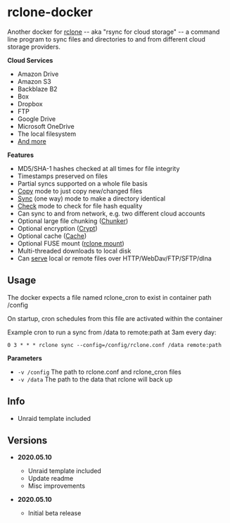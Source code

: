 [appurl]: https://rclone.org/

# rclone-docker

Another docker for [rclone][appurl] -- aka "rsync for cloud storage" -- a command line program to sync files and directories to and from different cloud storage providers.

**Cloud Services**
* Amazon Drive
* Amazon S3
* Backblaze B2
* Box
* Dropbox
* FTP
* Google Drive
* Microsoft OneDrive
* The local filesystem
* [And more][appurl]  

**Features**

-   MD5/SHA-1 hashes checked at all times for file integrity
-   Timestamps preserved on files
-   Partial syncs supported on a whole file basis
-   [Copy](https://rclone.org/commands/rclone_copy/) mode to just copy new/changed files
-   [Sync](https://rclone.org/commands/rclone_sync/) (one way) mode to make a directory identical
-   [Check](https://rclone.org/commands/rclone_check/) mode to check for file hash equality
-   Can sync to and from network, e.g. two different cloud accounts
-   Optional large file chunking ([Chunker](https://rclone.org/chunker/))
-   Optional encryption ([Crypt](https://rclone.org/crypt/))
-   Optional cache ([Cache](https://rclone.org/cache/))
-   Optional FUSE mount ([rclone mount](https://rclone.org/commands/rclone_mount/))
-   Multi-threaded downloads to local disk
-   Can [serve](https://rclone.org/commands/rclone_serve/) local or remote files over HTTP/WebDav/FTP/SFTP/dlna

## Usage

The docker expects a file named rclone_cron to exist in container path /config

On startup, cron schedules from this file are activated within the container

Example cron to run a sync from /data to remote:path at 3am every day:
```
0 3 * * * rclone sync --config=/config/rclone.conf /data remote:path
```

**Parameters**
* `-v /config` The path to rclone.conf and rclone_cron files
* `-v /data` The path to the data that rclone will back up

## Info

* Unraid template included

## Versions

+ **2020.05.10**
  * Unraid template included
  * Update readme
  * Misc improvements

+ **2020.05.10**
  * Initial beta release
